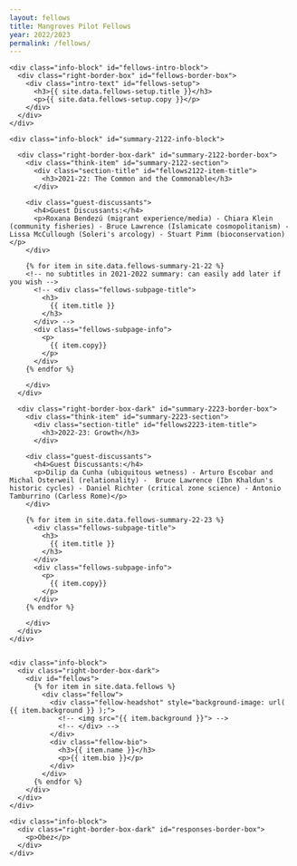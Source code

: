 ```yaml
---
layout: fellows
title: Mangroves Pilot Fellows
year: 2022/2023
permalink: /fellows/
---
```


<head>
    <meta charset="UTF-8" />
    <meta name="viewport" content="width=device-width">
    <link rel="stylesheet" type="text/css" href="../css/styles.css" />
    <link rel="stylesheet" type="text/css" href="../css/readmore-styles.css" />
</head>

<body id="fellows-body">
  <div id="wrapper">

    <div class="info-block" id="fellows-intro-block">
      <div class="right-border-box" id="fellows-border-box">
        <div class="intro-text" id="fellows-setup">
          <h3>{{ site.data.fellows-setup.title }}</h3>
          <p>{{ site.data.fellows-setup.copy }}</p>
        </div>
      </div>
    </div>
    
    <div class="info-block" id="summary-2122-info-block">

      <div class="right-border-box-dark" id="summary-2122-border-box">
        <div class="think-item" id="summary-2122-section">
          <div class="section-title" id="fellows2122-item-title">
            <h3>2021-22: The Common and the Commonable</h3>
          </div>

        <div class="guest-discussants">
          <h4>Guest Discussants:</h4>
          <p>Roxana Bendezú (migrant experience/media) - Chiara Klein (community fisheries) - Bruce Lawrence (Islamicate cosmopolitanism) - Lissa McCullough (Soleri's arcology) - Stuart Pimm (bioconservation)</p>
        </div>

        {% for item in site.data.fellows-summary-21-22 %}
        <!-- no subtitles in 2021-2022 summary: can easily add later if you wish -->
          <!-- <div class="fellows-subpage-title">
            <h3>
              {{ item.title }}
            </h3>
          </div> -->
          <div class="fellows-subpage-info">
            <p>
              {{ item.copy}}
            </p>
          </div>
        {% endfor %}

        </div>
      </div>

      <div class="right-border-box-dark" id="summary-2223-border-box">
        <div class="think-item" id="summary-2223-section">
          <div class="section-title" id="fellows2223-item-title">
            <h3>2022-23: Growth</h3>
          </div>

        <div class="guest-discussants">
          <h4>Guest Discussants:</h4>
          <p>Dilip da Cunha (ubiquitous wetness) - Arturo Escobar and Michal Osterweil (relationality) -  Bruce Lawrence (Ibn Khaldun's historic cycles) - Daniel Richter (critical zone science) - Antonio Tamburrino (Carless Rome)</p>
        </div>

        {% for item in site.data.fellows-summary-22-23 %}
          <div class="fellows-subpage-title">
            <h3>
              {{ item.title }}
            </h3>
          </div>
          <div class="fellows-subpage-info">
            <p>
              {{ item.copy}}
            </p>
          </div>
        {% endfor %}

        </div>
      </div>
    </div>


    <div class="info-block">
      <div class="right-border-box-dark">
        <div id="fellows">
          {% for item in site.data.fellows %}
            <div class="fellow">
              <div class="fellow-headshot" style="background-image: url( {{ item.background }} );">
                <!-- <img src="{{ item.background }}"> -->
                <!-- </div> -->
              </div>
              <div class="fellow-bio">
                <h3>{{ item.name }}</h3>
                <p>{{ item.bio }}</p>
              </div>
            </div>
          {% endfor %}
        </div>
      </div>
    </div>

    <div class="info-block">
      <div class="right-border-box-dark" id="responses-border-box">
        <p>Obez</p>
      </div>
    </div>




  </div>
</body>      


